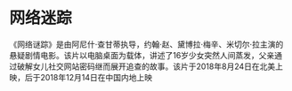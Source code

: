 # 网络迷踪
《网络谜踪》是由阿尼什·查甘蒂执导，约翰·赵、黛博拉·梅辛、米切尔·拉主演的悬疑剧情电影。该片以电脑桌面为载体，讲述了16岁少女突然人间蒸发，父亲通过破解女儿社交网站密码继而展开追查的故事。该片于2018年8月24日在北美上映，后于2018年12月14日在中国内地上映
